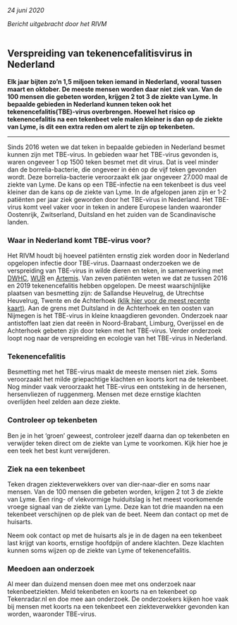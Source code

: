 *24 juni 2020*

*Bericht uitgebracht door het RIVM*
<br></br>

## Verspreiding van tekenencefalitisvirus in Nederland

**Elk jaar bijten zo’n 1,5 miljoen teken iemand in Nederland, vooral tussen maart en oktober. De meeste mensen worden daar niet ziek van. Van de 100 mensen die gebeten worden, krijgen 2 tot 3 de ziekte van Lyme. In bepaalde gebieden in Nederland kunnen teken ook het tekenencefalitis(TBE)-virus overbrengen. Hoewel het risico op tekenencefalitis na een tekenbeet vele malen kleiner is dan op de ziekte van Lyme, is dit een extra reden om alert te zijn op tekenbeten.**



---
Sinds 2016 weten we dat teken in bepaalde gebieden in Nederland besmet kunnen zijn met TBE-virus. In gebieden waar het TBE-virus gevonden is, waren ongeveer 1 op 1500 teken besmet met dit virus. Dat is veel minder dan de borrelia-bacterie, die ongeveer in één op de vijf teken gevonden wordt. Deze borrelia-bacterie veroorzaakt elk jaar ongeveer 27.000 maal de ziekte van Lyme. De kans op een TBE-infectie na een tekenbeet is dus veel kleiner dan de kans op de ziekte van Lyme. In de afgelopen jaren zijn er 1-2 patiënten per jaar ziek geworden door het TBE-virus in Nederland. Het TBE-virus komt veel vaker voor in teken in andere Europese landen waaronder Oostenrijk, Zwitserland, Duitsland en het zuiden van de Scandinavische landen.

### Waar in Nederland komt TBE-virus voor?
Het RIVM houdt bij hoeveel patiënten ernstig ziek worden door in Nederland opgelopen infectie door TBE-virus. Daarnaast onderzoeken we de verspreiding van TBE-virus in wilde dieren en teken, in samenwerking met [DWHC](https://www.dwhc.nl/tbe-fsme-meerdere-plaatsen-nederland/), [WUR](https://weblog.wur.nl/global-one-health/tekenbeet-ook-bang-hersenontsteking/?_ga=2.37826595.1833058218.1582287471-1774468706.1582287471) en [Artemis](https://www.artemisonehealth.com/project/tbev-comein/). Van zeven patiënten weten we dat ze tussen 2016 en 2019 tekenencefalitis hebben opgelopen. De meest waarschijnlijke plaatsen van besmetting zijn: de Sallandse Heuvelrug, de Utrechtse Heuvelrug, Twente en de Achterhoek [(klik hier voor de meest recente kaart)](http://www.rivm.nl/tekenencefalitis). Aan de grens met Duitsland in de Achterhoek en ten oosten van Nijmegen is het TBE-virus in kleine knaagdieren gevonden. Onderzoek naar antistoffen laat zien dat reeën in Noord-Brabant, Limburg, Overijssel en de Achterhoek gebeten zijn door teken met het TBE-virus. Verder onderzoek loopt nog naar de verspreiding en ecologie van het TBE-virus in Nederland.

### Tekenencefalitis
Besmetting met het TBE-virus maakt de meeste mensen niet ziek. Soms veroorzaakt het milde griepachtige klachten en koorts kort na de tekenbeet. Nog minder vaak  veroorzaakt het TBE-virus een ontsteking in de hersenen, hersenvliezen of ruggenmerg. Mensen met deze ernstige klachten overlijden heel zelden aan deze ziekte. 

### Controleer op tekenbeten
Ben je in het ‘groen’ geweest, controleer jezelf daarna dan op tekenbeten en verwijder teken direct om de ziekte van Lyme te voorkomen. Kijk hier hoe je een teek het best kunt verwijderen.

### Ziek na een tekenbeet
Teken dragen ziekteverwekkers over van dier-naar-dier en soms naar mensen. Van de 100 mensen die gebeten worden, krijgen 2 tot 3 de ziekte van Lyme. Een ring- of vlekvormige huiduitslag is het meest voorkomende vroege signaal van de ziekte van Lyme. Deze kan tot drie maanden na een tekenbeet verschijnen op de plek van de beet. Neem dan contact op met de huisarts.

Neem ook contact op met de huisarts als je in de dagen na een tekenbeet last krijgt van koorts, ernstige hoofdpijn of andere klachten.  Deze klachten kunnen soms wijzen op de ziekte van Lyme of tekenencefalitis.

### Meedoen aan onderzoek
Al meer dan duizend mensen doen mee met ons onderzoek naar tekenbeetziekten. Meld tekenbeten en koorts na en tekenbeet op Tekenradar.nl en doe mee aan onderzoek. De onderzoekers kijken hoe vaak bij mensen met koorts na een tekenbeet een ziekteverwekker gevonden kan worden, waaronder TBE-virus.


